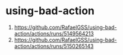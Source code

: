 # using-bad-action

1. https://github.com/RafaelGSS/using-bad-action/actions/runs/5149564213
2. https://github.com/RafaelGSS/using-bad-action/actions/runs/5150265143
